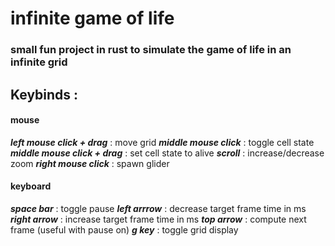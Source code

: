# infinite game of life
### small fun project in rust to simulate the game of life in an infinite grid

## Keybinds :

#### mouse
**_left mouse click + drag_** : move grid
**_middle mouse click_** : toggle cell state
**_middle mouse click + drag_** : set cell state to alive
**_scroll_** : increase/decrease zoom
**_right mouse click_** : spawn glider

#### keyboard
**_space bar_** : toggle pause
**_left arrrow_** : decrease target frame time in ms
**_right arrow_** : increase target frame time in ms
**_top arrow_** : compute next frame (useful with pause on)
**_g key_** : toggle grid display